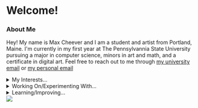 # Welcome!

### About Me
Hey! My name is Max Cheever and I am a student and artist from Portland, Maine. I'm currently in my first year at The Pennsylvannia State University pursuing a major in computer science, minors in art and math, and a certificate in digital art. Feel free to reach out to me through [my university email](mailto:mpc6231@psu.edu?subject=[GitHub]%20Max%20Cheever) or [my personal email](mailto:cheevermax@gmail.com)
<details>
  <summary>My Interests...</summary>
  <p></p>
  <p>:iphone: Web Based Applications</p>
  <p>:foggy: Art</p>
  <p>:technologist: Programming</p>
  <p>:desktop_computer: Web Design</p>
</details>

<details>
  <summary>Working On/Experimenting With...</summary>
  <p></p>
  <p>:house: Design and Full Stack Development at WeAreLiving</p>
  <p>:foggy: Personal Art Projects</p>
  <p>:technologist: p5.js Projects</p>
  <p>:fountain_pen: Building a Personal Blog</p>
</details>

<details>
  <summary>Learning/Improving...</summary>
  <p></p>
  <p>p5.js</p>
  <p>react.js</p>
  <p>vanilla js</p>
  <p>node.js</p>
  <p>python</p>
</details>

<img src="https://maxcheever.github.io/max-cheever/images/shape.png" width="" height="" align="center">
